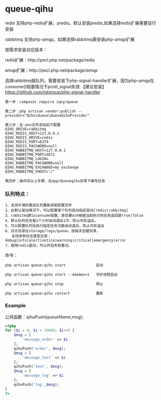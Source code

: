 # queue-qihu
<p>redis 支持php-redis扩展，predis。默认安装predis,如果选择redis扩展需要自行安装</p>
rabbitmq 支持php-amqp。如果选择rabbitmq需安装php-amqp扩展
<p>按需求安装对应版本：</p>
<p>redis扩展：http://pecl.php.net/package/redis</p>
<p>amqp扩展：http://pecl.php.net/package/amqp</p>

选择rabbitmq做队列，需要安装下php-signal-handler扩展，因为php-amqp在consume()阻塞情况下pcntl_signal失效
【建议安装】https://github.com/rstgroup/php-signal-handler
```
第一步：composer require iqny/queue
```
```
第二步：php artisan vendor:publish --provider="Qihu\Queue\QueueQihuProvider"
```
```
第三步：在.env文件添加如下配置
QIHU_DRIVE=rabbitmq
QIHU_REDIS_HOST=127.0.0.1
QIHU_REDIS_DRIVE=redis
QIHU_REDIS_PORT=6379
QIHU_REDIS_PASSWORD=null
QIHU_RABBITMQ_HOST=127.0.0.1
QIHU_RABBITMQ_PORT=5672
QIHU_RABBITMQ_LOGIN=
QIHU_RABBITMQ_PASSWORD=null
QIHU_RABBITMQ_EXCHANGE=my_exchange
QIHU_RABBITMQ_VHOST="/"
```
```
第四步：操作完以上步骤，在app/Queueqihu目录下编写任务
```
### 队列特点：
```
1、支持平滑的重启队列重新读取配置文件
2、在默认驱动情况下，可以配置某个队列启动指定驱动[redis|rabbitmq]
3、rabbitmq默认consume阻塞，是否要ack根据当前执行的任务返回是true|false
4、默认队列任务每1个小时自动退出1次，防止内存溢出。
5、可以配置队列在执行指定任务次数自动退出，防止内存溢出
6、日志目录在storage/logs/queue，按每天创建目录，
   支持多种日志类型记录：debug|info|alert|notice|warning|critical|emergency|error
7、使用redis驱动，可以开启失败重试。
```
命令：
```
php artisan queue:qihu start              启动
```
```
php artisan queue:qihu start --daemon=1   守护进程启动
```
```
php artisan queue:qihu stop               停止
```
```
php artisan queue:qihu restart            重新
```

### Example
公共函数：qihuPush($queueName,$msg);
```php
<?php
for ($i = 0; $i < 10000; $i++) {
    $msg = [
        'message_order' => $i
    ];
    qihuPush('order', $msg);
    $msg = [
        'message_test' => $i
    ];
    qihuPush('test', $msg);
    $msg = [
        'message_log' => $i
    ];
    qihuPush('log',$msg);
}
?>
